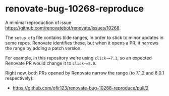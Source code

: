 # renovate-bug-10268-reproduce

A minimal reproduction of issue https://github.com/renovatebot/renovate/issues/10268.

The `setup.cfg` file contains tilde ranges, in order to stick to minor updates in some repos.
Renovate identifies these, but when it opens a PR, it narrows the range by adding a patch version.

For example, in this repository we're using `click~=7.1`, so an expected Renovate PR would change it
to `click~=8.0`.

Right now, both PRs opened by Renovate narrow the range (to 7.1.2 and 8.0.1 respectively):
- https://github.com/ofir123/renovate-bug-10268-reproduce/pull/2
